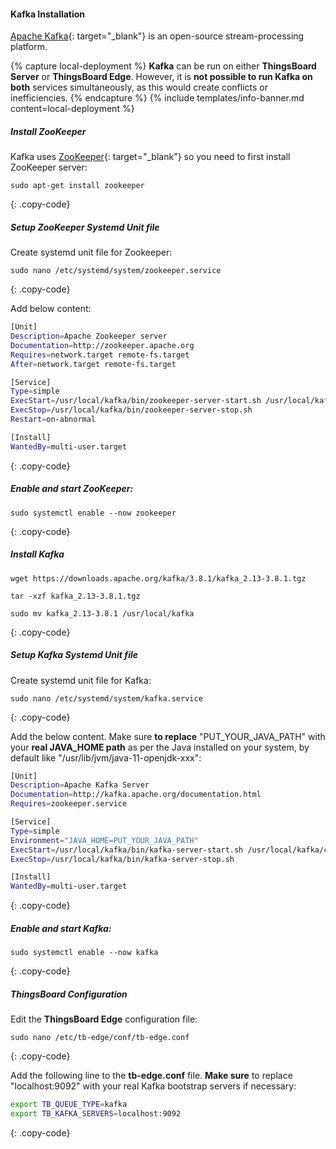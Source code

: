 #### Kafka Installation

[Apache Kafka](https://kafka.apache.org/){: target="_blank"} is an open-source stream-processing platform.

{% capture local-deployment %}
**Kafka** can be run on either **ThingsBoard Server** or **ThingsBoard Edge**. However, it is **not possible to run Kafka on both** services simultaneously, as this would create conflicts or inefficiencies.
{% endcapture %}
{% include templates/info-banner.md content=local-deployment %}

##### Install ZooKeeper

Kafka uses [ZooKeeper](https://zookeeper.apache.org/){: target="_blank"} so you need to first install ZooKeeper server:

```text
sudo apt-get install zookeeper
```
{: .copy-code}

##### Setup ZooKeeper Systemd Unit file

Create systemd unit file for Zookeeper:
```text
sudo nano /etc/systemd/system/zookeeper.service
```
{: .copy-code}

Add below content:
```bash
[Unit]
Description=Apache Zookeeper server
Documentation=http://zookeeper.apache.org
Requires=network.target remote-fs.target
After=network.target remote-fs.target

[Service]
Type=simple
ExecStart=/usr/local/kafka/bin/zookeeper-server-start.sh /usr/local/kafka/config/zookeeper.properties
ExecStop=/usr/local/kafka/bin/zookeeper-server-stop.sh
Restart=on-abnormal

[Install]
WantedBy=multi-user.target
```
{: .copy-code}

##### Enable and start ZooKeeper:

```text
sudo systemctl enable --now zookeeper
```
{: .copy-code}

##### Install Kafka

```text
wget https://downloads.apache.org/kafka/3.8.1/kafka_2.13-3.8.1.tgz

tar -xzf kafka_2.13-3.8.1.tgz

sudo mv kafka_2.13-3.8.1 /usr/local/kafka
```
{: .copy-code}

##### Setup Kafka Systemd Unit file

Create systemd unit file for Kafka:
```text
sudo nano /etc/systemd/system/kafka.service
```
{: .copy-code}

Add the below content. Make sure **to replace** "PUT_YOUR_JAVA_PATH" with your **real JAVA_HOME path** as per the Java installed on your system, by default like "/usr/lib/jvm/java-11-openjdk-xxx":
```bash
[Unit]
Description=Apache Kafka Server
Documentation=http://kafka.apache.org/documentation.html
Requires=zookeeper.service

[Service]
Type=simple
Environment="JAVA_HOME=PUT_YOUR_JAVA_PATH"
ExecStart=/usr/local/kafka/bin/kafka-server-start.sh /usr/local/kafka/config/server.properties
ExecStop=/usr/local/kafka/bin/kafka-server-stop.sh

[Install]
WantedBy=multi-user.target
```
{: .copy-code}

##### Enable and start Kafka:

```text
sudo systemctl enable --now kafka
```
{: .copy-code}

##### ThingsBoard Configuration

Edit the **ThingsBoard Edge** configuration file:

```text
sudo nano /etc/tb-edge/conf/tb-edge.conf
```
{: .copy-code}

Add the following line to the **tb-edge.conf** file. **Make sure** to replace "localhost:9092" with your real Kafka bootstrap servers if necessary:

```bash
export TB_QUEUE_TYPE=kafka
export TB_KAFKA_SERVERS=localhost:9092
```
{: .copy-code}
